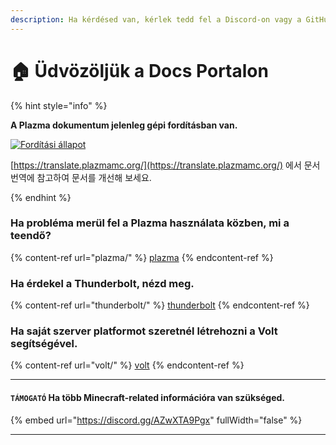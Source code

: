 ```yaml
---
description: Ha kérdésed van, kérlek tedd fel a Discord-on vagy a GitHub Issues-on keresztül.
---
```


# 🏠 Üdvözöljük a Docs Portalon

{% hint style="info" %}

**A Plazma dokumentum jelenleg gépi fordításban van.**

[![Fordítási állapot](https://badge.plazmamc.org/internal/crowdin)](https://forditas.plazmamc.org/)

[https://translate.plazmamc.org/](https://translate.plazmamc.org/) 에서 문서 번역에 참고하여 문서를 개선해 보세요.

{% endhint %}

### Ha probléma merül fel a Plazma használata közben, mi a teendő?

{% content-ref url="plazma/" %}
[plazma](plazma/)
{% endcontent-ref %}

### Ha érdekel a Thunderbolt, nézd meg.

{% content-ref url="thunderbolt/" %}
[thunderbolt](thunderbolt/)
{% endcontent-ref %}

### Ha saját szerver platformot szeretnél létrehozni a Volt segítségével.

{% content-ref url="volt/" %}
[volt](volt/)
{% endcontent-ref %}

***

#### `TÁMOGATÓ` Ha több Minecraft-related információra van szükséged. <a href="#etc-1" id="etc-1"></a>

{% embed url="https://discord.gg/AZwXTA9Pgx" fullWidth="false" %}

***

